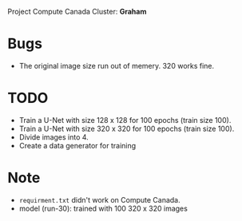 Project Compute Canada Cluster: **Graham**
# Bugs
 - The original image size run out of memery. 320 works fine.

# TODO
- Train a U-Net with size 128 x 128 for 100 epochs (train size 100).
- Train a U-Net with size 320 x 320 for 100 epochs (train size 100).
- Divide images into 4.
- Create a data generator for training 


# Note
- `requirment.txt` didn't work on Compute Canada.
- model (run-30): trained with 100 320 x 320 images 